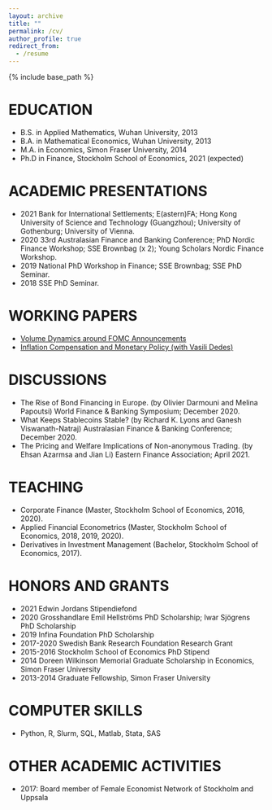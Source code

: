 ```yaml
---
layout: archive
title: ""
permalink: /cv/
author_profile: true
redirect_from:
  - /resume
---
```


{% include base_path %}

EDUCATION
======
* B.S. in Applied Mathematics, Wuhan University, 2013
* B.A. in Mathematical Economics, Wuhan University, 2013
* M.A. in Economics, Simon Fraser University, 2014
* Ph.D in Finance, Stockholm School of Economics, 2021 (expected)
  
ACADEMIC PRESENTATIONS
======
* 2021 Bank for International Settlements; E(astern)FA; Hong Kong University of Science and Technology (Guangzhou); University of Gothenburg; University of Vienna.
* 2020 33rd Australasian Finance and Banking Conference; PhD Nordic Finance Workshop; SSE Brownbag (x 2); Young Scholars Nordic Finance Workshop.
* 2019 National PhD Workshop in Finance; SSE Brownbag; SSE PhD Seminar.
* 2018 SSE PhD Seminar.

WORKING PAPERS
======
  * [Volume Dynamics around FOMC Announcements](https://papers.ssrn.com/sol3/papers.cfm?abstract_id=3730543)
  * [Inflation Compensation and Monetary Policy (with Vasili Dedes)](https://papers.ssrn.com/sol3/papers.cfm?abstract_id=3699348)
 
DISCUSSIONS
======
  * The Rise of Bond Financing in Europe. (by Olivier Darmouni and Melina Papoutsi) World Finance & Banking Symposium; December 2020.
  * What Keeps Stablecoins Stable? (by Richard K. Lyons and Ganesh Viswanath-Natraj) Australasian Finance & Banking Conference; December 2020.
  * The Pricing and Welfare Implications of Non-anonymous Trading. (by Ehsan Azarmsa and Jian Li) Eastern Finance Association; April 2021.
  
TEACHING
======
  * Corporate Finance (Master, Stockholm School of Economics, 2016, 2020).
  * Applied Financial Econometrics (Master, Stockholm School of Economics, 2018, 2019, 2020).
  * Derivatives in Investment Management (Bachelor, Stockholm School of Economics, 2017).

HONORS AND GRANTS
======
  * 2021 Edwin Jordans Stipendiefond
  * 2020 Grosshandlare Emil Hellströms PhD Scholarship; Iwar Sjögrens PhD Scholarship
  * 2019 Infina Foundation PhD Scholarship
  * 2017-2020 Swedish Bank Research Foundation Research Grant
  * 2015-2016 Stockholm School of Economics PhD Stipend
  * 2014 Doreen Wilkinson Memorial Graduate Scholarship in Economics, Simon Fraser University
  * 2013-2014 Graduate Fellowship, Simon Fraser University

COMPUTER SKILLS
======
  * Python, R, Slurm, SQL, Matlab, Stata, SAS

OTHER ACADEMIC ACTIVITIES
======
  * 2017: Board member of Female Economist Network of Stockholm and Uppsala
